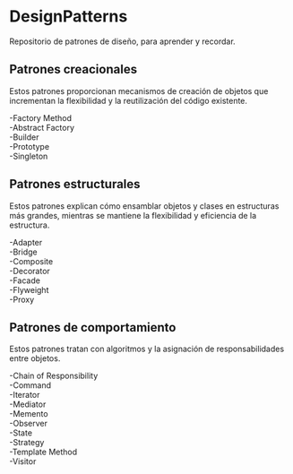 # DesignPatterns
Repositorio de patrones de diseño, para aprender y recordar.



## Patrones creacionales
Estos patrones proporcionan mecanismos de creación de objetos que incrementan la flexibilidad y la reutilización del código existente.

-Factory Method <br/>
-Abstract Factory <br/>
-Builder <br/>
-Prototype <br/>
-Singleton <br/>


## Patrones estructurales
Estos patrones explican cómo ensamblar objetos y clases en estructuras más grandes, mientras se mantiene la flexibilidad y eficiencia de la estructura.

-Adapter <br/>
-Bridge <br/>
-Composite <br/>
-Decorator <br/>
-Facade <br/>
-Flyweight <br/>
-Proxy <br/>

## Patrones de comportamiento
Estos patrones tratan con algoritmos y la asignación de responsabilidades entre objetos.

-Chain of Responsibility <br/>
-Command <br/>
-Iterator <br/>
-Mediator <br/>
-Memento <br/>
-Observer <br/>
-State <br/>
-Strategy <br/>
-Template Method <br/>
-Visitor <br/>
